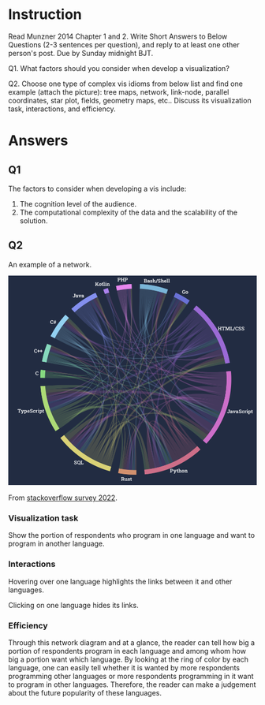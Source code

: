 # Instruction

Read Munzner 2014 Chapter 1 and 2. Write Short Answers to Below Questions (2-3 sentences per question), and reply to at least one other person's post. Due by Sunday midnight BJT.

Q1. What factors should you consider when develop a visualization?

Q2. Choose one type of complex vis idioms from below list and find one example (attach the picture): tree maps, network, link-node, parallel coordinates, star plot, fields, geometry maps, etc.. Discuss its visualization task, interactions, and efficiency.

# Answers

## Q1

The factors to consider when developing a vis include:

1. The cognition level of the audience.
1. The computational complexity of the data and the scalability of the solution.

## Q2

An example of a network.

![example of network](programming_scripting_and_markup_languages.png)

From [stackoverflow survey 2022](https://survey.stackoverflow.co/2022/#section-worked-with-vs-want-to-work-with-programming-scripting-and-markup-languages).

### Visualization task

Show the portion of respondents who program in one language
and want to program in another language.

### Interactions

Hovering over one language highlights the links between it
and other languages.

Clicking on one language hides its links.

### Efficiency

Through this network diagram and at a glance,
the reader can tell how big a portion of respondents program in each language
and among whom how big a portion want which language.
By looking at the ring of color by each language,
one can easily tell whether it is wanted by more respondents programming
other languages or more respondents programming in it want to program in
other languages.
Therefore, the reader can make a judgement about the future popularity
of these languages.